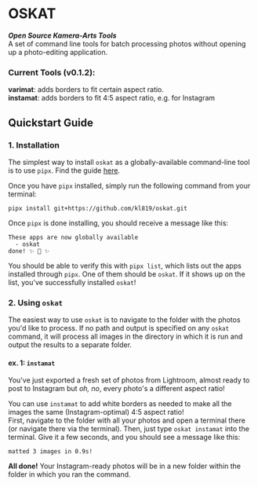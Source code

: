 # OSKAT
***Open Source Kamera-Arts Tools***  
A set of command line tools for batch processing photos without opening up a photo-editing application.

### Current Tools (v0.1.2):
**varimat**: adds borders to fit certain aspect ratio.  
**instamat**: adds borders to fit 4:5 aspect ratio, e.g. for Instagram

## Quickstart Guide
### 1. Installation
The simplest way to install `oskat` as a globally-available command-line tool is to use `pipx`. Find the guide [here](https://pipx.pypa.io/stable/installation/).

Once you have `pipx` installed, simply run the following command from your terminal:  
```
pipx install git+https://github.com/kl819/oskat.git
```  

Once `pipx` is done installing, you should receive a message like this:
  ```installed package oskat 0.1.0, installed using Python 3.9.6
  These apps are now globally available
    - oskat
done! ✨ 🌟 ✨
```
You should be able to verify this with `pipx list`, which lists out the apps installed through `pipx`. One of them should be `oskat`. If it shows up on the list, you've successfully installed `oskat`!
  

### 2. Using `oskat`
The easiest way to use `oskat` is to navigate to the folder with the photos you'd like to process. If no path and output is specified on any `oskat` command, it will process all images in the directory in which it is run and output the results to a separate folder. 

#### ex. 1: `instamat`
You've just exported a fresh set of photos from Lightroom, almost ready to post to Instagram but *oh, no*, every photo's a different aspect ratio!

You can use `instamat` to add white borders as needed to make all the images the same (Instagram-optimal) 4:5 aspect ratio!  
First, navigate to the folder with all your photos and open a terminal there (or navigate there via the terminal). Then, just type `oskat instamat` into the terminal. Give it a few seconds, and you should see a message like this:
```
matted 3 images in 0.9s!
```

**All done!** Your Instagram-ready photos will be in a new folder within the folder in which you ran the command.
